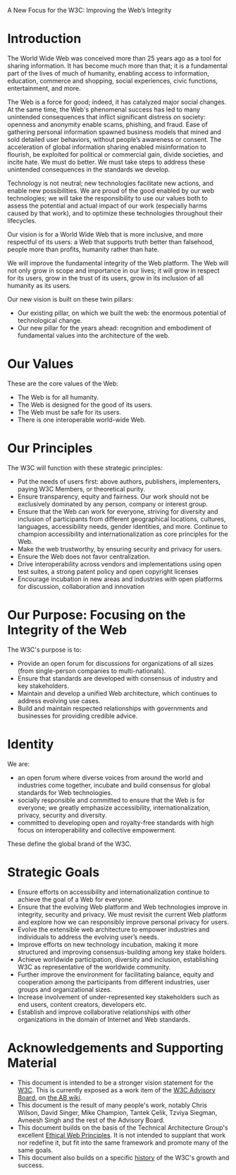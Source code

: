 A New Focus for the W3C: Improving the Web’s Integrity

# Introduction
The World Wide Web was conceived more than 25 years ago as a tool for sharing information. It has become much more than that; it is a fundamental part of the lives of much of humanity, enabling access to information, education, commerce and shopping, social experiences, civic functions, entertainment, and more. 

The Web is a force for good; indeed, it has catalyzed major social changes. At the same time, the Web's phenomenal success has led to many unintended consequences that inflict significant distress on society: openness and anonymity enable scams, phishing, and fraud. Ease of gathering personal information spawned business models that mined and sold detailed user behaviors, without people’s awareness or consent. The acceleration of global information sharing enabled misinformation to flourish, be exploited for political or commercial gain, divide societies, and incite hate.  We must do better.  We must take steps to address these unintended consequences in the standards we develop.

Technology is not neutral; new technologies facilitate new actions, and enable new possibilities. We are proud of the good enabled by our web technologies; we will take the responsibility to use our values both to assess the potential and actual impact of our work (especially harms caused by that work), and to optimize these technologies throughout their lifecycles.

Our vision is for a World Wide Web that is more inclusive, and more respectful of its users: a Web that supports truth better than falsehood, people more than profits, humanity rather than hate.

We will improve the fundamental integrity of the Web platform. The Web will not only grow in scope and importance in our lives; it will grow in respect for its users, grow in the trust of its users, grow in its inclusion of all humanity as its users.

Our new vision is built on these twin pillars:

* Our existing pillar, on which we built the web: the enormous potential of technological change.
* Our new pillar for the years ahead: recognition and embodiment of fundamental values into the architecture of the web.

# Our Values

These are the core values of the Web:

* The Web is for all humanity.
* The Web is designed for the good of its users.
* The Web must be safe for its users.
* There is one interoperable world-wide Web.

# Our Principles

The W3C will function with these strategic principles:

* Put the needs of users first: above authors, publishers, implementers, paying W3C Members, or theoretical purity.
* Ensure transparency, equity and fairness. Our work should not be exclusively dominated by any person, company or interest group.
* Ensure that the Web can work for everyone, striving for diversity and inclusion of participants from different geographical locations, cultures, languages, accessibility needs, gender identities, and more. Continue to champion accessibility and internationalization as core principles for the Web.
* Make the web trustworthy, by ensuring security and privacy for users. 
* Ensure the Web does not favor centralization. 
* Drive interoperability across vendors and implementations using open test suites, a strong patent policy and open copyright licenses
* Encourage incubation in new areas and industries with open platforms for discussion, collaboration and innovation

# Our Purpose: Focusing on the Integrity of the Web

The W3C's purpose is to:

*	Provide an open forum for discussions for organizations of all sizes (from single-person companies to multi-nationals).
*	Ensure that standards are developed with consensus of industry and key stakeholders.
*	Maintain and develop a unified Web architecture, which continues to address evolving use cases.
* Build and maintain respected relationships with governments and businesses for providing credible advice.

# Identity

We are:
* an open forum where diverse voices from around the world and industries come together, incubate and build consensus for global standards for Web technologies.
* socially responsible and committed to ensure that the Web is for everyone; we greatly emphasize accessibility, internationalization, privacy, security and diversity.
* committed to developing open and royalty-free standards with high focus on interoperability and collective empowerment.

These define the global brand of the W3C.

# Strategic Goals

* Ensure efforts on accessibility and internationalization continue to achieve the goal of a Web for everyone.
* Ensure that the evolving Web platform and Web technologies improve in integrity, security and privacy. We must revisit the current Web platform and explore how we can responsibly improve personal privacy for users. 
* Evolve the extensible web architecture to empower industries and individuals to address the evolving user’s needs.
* Improve efforts on new technology incubation, making it more structured and improving consensus-building among key stake holders.
* Achieve worldwide participation, diversity and inclusion, establishing W3C as representative of the worldwide community.
* Further improve the environment for facilitating balance, equity and cooperation among the participants from different industries, user groups and organizational sizes.
* Increase involvement of under-represented key stakeholders such as end users, content creators, developers etc.
* Establish and improve collaborative relationships with other organizations in the domain of Internet and Web standards.

# Acknowledgements and Supporting Material

* This document is intended to be a stronger vision statement for the [W3C](https://w3.org/).  This is currently exposed as a work item of the [W3C Advisory Board](https://www.w3.org/2002/ab/), on [the AB wiki](https://www.w3.org/wiki/AB/2021_Priorities#Vision). 
* This document is the result of many people's work, notably Chris Wilson, David Singer, Mike Champion, Tantek Çelik, Tzviya Siegman, Avneesh Singh and the rest of the Advisory Board.
* This document builds on the basis of the Technical Architecture Group's excellent [Ethical Web Principles](https://www.w3.org/2001/tag/doc/ethical-web-principles/).  It is not intended to supplant that work nor redefine it, but fit into the same framework and promote many of the same goals.
* This document also builds on a specific [history](History.md) of the W3C's growth and success.
